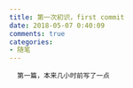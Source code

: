 ```yaml
---
title: 第一次初识，first commit
date: 2018-05-07 0:40:09
comments: true
categories:
- 随笔
---
```


      第一篇，本来几小时前写了一点
